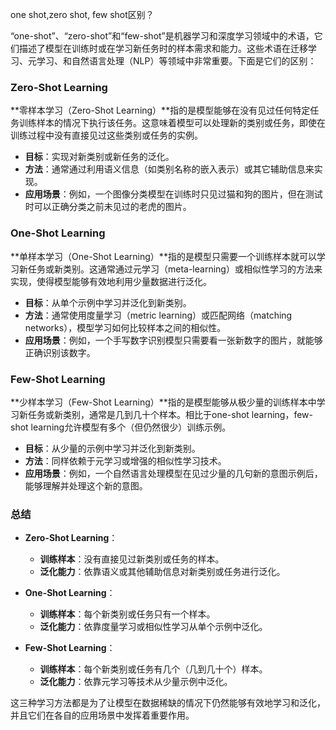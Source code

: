 one shot,zero shot, few shot区别？


“one-shot”、“zero-shot”和“few-shot”是机器学习和深度学习领域中的术语，它们描述了模型在训练时或在学习新任务时的样本需求和能力。这些术语在迁移学习、元学习、和自然语言处理（NLP）等领域中非常重要。下面是它们的区别：

### Zero-Shot Learning

**零样本学习（Zero-Shot Learning）**指的是模型能够在没有见过任何特定任务训练样本的情况下执行该任务。这意味着模型可以处理新的类别或任务，即使在训练过程中没有直接见过这些类别或任务的实例。

- **目标**：实现对新类别或新任务的泛化。
- **方法**：通常通过利用语义信息（如类别名称的嵌入表示）或其它辅助信息来实现。
- **应用场景**：例如，一个图像分类模型在训练时只见过猫和狗的图片，但在测试时可以正确分类之前未见过的老虎的图片。

### One-Shot Learning

**单样本学习（One-Shot Learning）**指的是模型只需要一个训练样本就可以学习新任务或新类别。这通常通过元学习（meta-learning）或相似性学习的方法来实现，使得模型能够有效地利用少量数据进行泛化。

- **目标**：从单个示例中学习并泛化到新类别。
- **方法**：通常使用度量学习（metric learning）或匹配网络（matching networks），模型学习如何比较样本之间的相似性。
- **应用场景**：例如，一个手写数字识别模型只需要看一张新数字的图片，就能够正确识别该数字。

### Few-Shot Learning

**少样本学习（Few-Shot Learning）**指的是模型能够从极少量的训练样本中学习新任务或新类别，通常是几到几十个样本。相比于one-shot learning，few-shot learning允许模型有多个（但仍然很少）训练示例。

- **目标**：从少量的示例中学习并泛化到新类别。
- **方法**：同样依赖于元学习或增强的相似性学习技术。
- **应用场景**：例如，一个自然语言处理模型在见过少量的几句新的意图示例后，能够理解并处理这个新的意图。

### 总结

- **Zero-Shot Learning**：
  - **训练样本**：没有直接见过新类别或任务的样本。
  - **泛化能力**：依靠语义或其他辅助信息对新类别或任务进行泛化。
  
- **One-Shot Learning**：
  - **训练样本**：每个新类别或任务只有一个样本。
  - **泛化能力**：依靠度量学习或相似性学习从单个示例中泛化。

- **Few-Shot Learning**：
  - **训练样本**：每个新类别或任务有几个（几到几十个）样本。
  - **泛化能力**：依靠元学习等技术从少量示例中泛化。

这三种学习方法都是为了让模型在数据稀缺的情况下仍然能够有效地学习和泛化，并且它们在各自的应用场景中发挥着重要作用。
